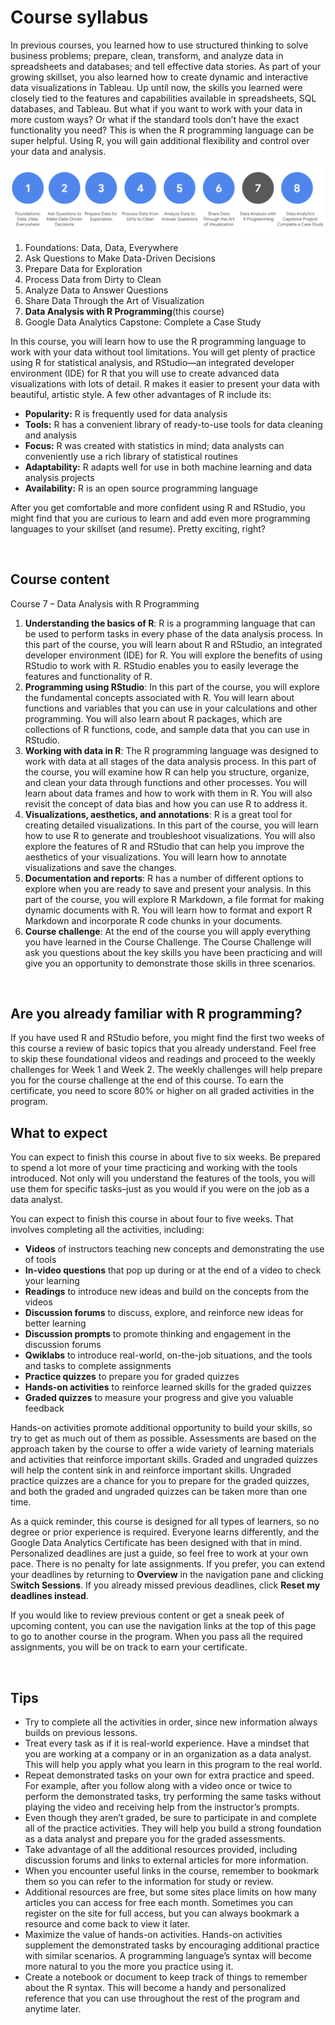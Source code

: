 # Course syllabus

In previous courses, you learned how to use structured thinking to solve business problems; prepare, clean, transform, and analyze data in spreadsheets and databases; and tell effective data stories. As part of your growing skillset, you also learned how to create dynamic and interactive data visualizations in Tableau. Up until now, the skills you learned were closely tied to the features and capabilities available in spreadsheets, SQL databases, and Tableau. But what if you want to work with your data in more custom ways? Or what if the standard tools don’t have the exact functionality you need? This is when the R programming language can be super helpful. Using R, you will gain additional flexibility and control over your data and analysis.

![img](img/Syllabus_C7.png)

1. Foundations: Data, Data, Everywhere
2. Ask Questions to Make Data-Driven Decisions
3. Prepare Data for Exploration  
4. Process Data from Dirty to Clean 
5. Analyze Data to Answer Questions 
6. Share Data Through the Art of Visualization
7. **Data Analysis with R Programming**(this course)
8. Google D​ata Analytics Capstone: Complete a Case Study 

In this course, you will learn how to use the R programming language to work with your data without tool limitations. You will get plenty of practice using R for statistical analysis, and RStudio—an integrated developer environment (IDE) for R that you will use to create advanced data visualizations with lots of detail. R makes it easier to present your data with beautiful, artistic style. A few other advantages of R include its:

* **Popularity:** R is frequently used for data analysis
* **Tools:** R has a convenient library of ready-to-use tools for data cleaning and analysis
* **Focus:** R was created with statistics in mind; data analysts can conveniently use a rich library of statistical routines
* **Adaptability:** R adapts well for use in both machine learning and data analysis projects
* **Availability:** R is an open source programming language  

After you get comfortable and more confident using R and RStudio, you might find that you are curious to learn and add even more programming languages to your skillset (and resume). Pretty exciting, right? 

&nbsp;
 
## Course content

Course 7 – Data Analysis with R Programming

1. **Understanding the basics of R**: R is a programming language that can be used to perform tasks in every phase of the data analysis process. In this part of the course, you will learn about R and RStudio, an integrated developer environment (IDE) for R. You will explore the benefits of using RStudio to work with R. RStudio enables you to easily leverage the features and functionality of R. 
2. **Programming using RStudio**: In this part of the course, you will explore the fundamental concepts associated with R. You will learn about functions and variables that you can use in your calculations and other programming. You will also learn about R packages, which are collections of R functions, code, and sample data that you can use in RStudio.
3. **Working with data in R**: The R programming language was designed to work with data at all stages of the data analysis process. In this part of the course, you will examine how R can help you structure, organize, and clean your data through functions and other processes. You will learn about data frames and how to work with them in R. You will also revisit the concept of data bias and how you can use R to address it.
4. **Visualizations, aesthetics, and annotations**: R is a great tool for creating detailed visualizations. In this part of the course, you will learn how to use R to generate and troubleshoot visualizations. You will also explore the features of R and RStudio that can help you improve the aesthetics of your visualizations. You will learn how to annotate visualizations and save the changes. 
5. **Documentation and reports**: R has a number of different options to explore when you are ready to save and present your analysis. In this part of the course, you will explore R Markdown, a file format for making dynamic documents with R. You will learn how to format and export R Markdown and incorporate R code chunks in your documents.
6. **Course challenge**: At the end of the course you will apply everything you have learned in the Course Challenge. The Course Challenge will ask you questions about the key skills you have been practicing and will give you an opportunity to demonstrate those skills in three scenarios.  

&nbsp;

## Are you already familiar with R programming?

If you have used R and RStudio before, you might find the first two weeks of this course a review of basic topics that you already understand. Feel free to skip these foundational videos and readings and proceed to the weekly challenges for Week 1 and Week 2. The weekly challenges will help prepare you for the course challenge at the end of this course. To earn the certificate, you need to score 80% or higher on all graded activities in the program.

## What to expect

You can expect to finish this course in about five to six weeks. Be prepared to spend a lot more of your time practicing and working with the tools introduced. Not only will you understand the features of the tools, you will use them for specific tasks–just as you would if you were on the job as a data analyst.

You can expect to finish this course in about four to five weeks. That involves completing all the activities, including:

* **V​ideos** of instructors teaching new concepts and demonstrating the use of tools 
* **In-video questions** that pop up during or at the end of a video to check your learning
* **Readings** to introduce new ideas and build on the concepts from the videos
* **Discussion forums** to discuss, explore, and reinforce new ideas for better learning
* **D​iscussion prompts** to promote thinking and engagement in the discussion forums
* **Q​wiklabs** to introduce real-world, on-the-job situations, and the tools and tasks to complete assignments 
* **Practice quizzes** to prepare you for graded quizzes
* **Hands-on activities** to reinforce learned skills for the graded quizzes
* **Graded quizzes** to measure your progress and give you valuable feedback 

Hands-on activities promote additional opportunity to build your skills, so try to get as much out of them as possible. Assessments are based on the approach taken by the course to offer a wide variety of learning materials and activities that reinforce important skills. Graded and ungraded quizzes will help the content sink in and reinforce important skills. Ungraded practice quizzes are a chance for you to prepare for the graded quizzes, and both the graded and ungraded quizzes can be taken more than one time. 

As a quick reminder, this course is designed for all types of learners, so no degree or prior experience is required. Everyone learns differently, and the Google Data Analytics Certificate has been designed with that in mind. Personalized deadlines are just a guide, so feel free to work at your own pace. There is no penalty for late assignments. If you prefer, you can extend your deadlines by returning to **Overview** in the navigation pane and clicking S**witch Sessions**. If you already missed previous deadlines, click **Reset my deadlines instead**.

If you would like to review previous content or get a sneak peek of upcoming content, you can use the navigation links at the top of this page to go to another course in the program. When you pass all the required assignments, you will be on track to earn your certificate. 

&nbsp;

## Tips

* Try to complete all the activities in order, since new information always builds on previous lessons.
* Treat every task as if it is real-world experience. Have a mindset that you are working at a company or in an organization as a data analyst. This will help you apply what you learn in this program to the real world.
* Repeat demonstrated tasks on your own for extra practice and speed. For example, after you follow along with a video once or twice to perform the demonstrated tasks, try performing the same tasks without playing the video and receiving help from the instructor’s prompts.
* Even though they aren’t graded, be sure to participate in and complete all of the practice activities. They will help you build a strong foundation as a data analyst and prepare you for the graded assessments.
* Take advantage of all the additional resources provided, including discussion forums and links to external articles for more information.
* W​hen you encounter useful links in the course, remember to bookmark them so you can refer to the information for study or review.
* Additional resources are free, but some sites place limits on how many articles you can access for free each month. Sometimes you can register on the site for full access, but you can always bookmark a resource and come back to view it later.
* Maximize the value of hands-on activities. Hands-on activities supplement the demonstrated tasks by encouraging additional practice with similar scenarios. A programming language’s syntax will become more natural to you the more you practice using it. 
* Create a notebook or document to keep track of things to remember about the R syntax. This will become a handy and personalized reference that you can use throughout the rest of the program and anytime later.

